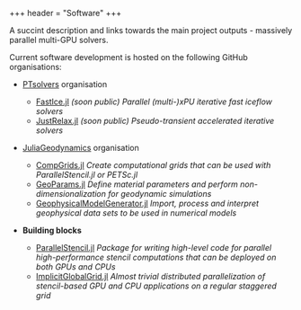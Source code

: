 +++
header = "Software"
+++

A succint description and links towards the main project outputs - massively parallel multi-GPU solvers.

Current software development is hosted on the following GitHub organisations:

- [PTsolvers](https://github.com/PTsolvers) organisation
  - [FastIce.jl](https://github.com/PTsolvers) _(soon public) Parallel (multi-)xPU iterative fast iceflow solvers_
  - [JustRelax.jl](https://github.com/PTsolvers) _(soon public) Pseudo-transient accelerated iterative solvers_

- [JuliaGeodynamics](https://github.com/JuliaGeodynamics) organisation
  - [CompGrids.jl](https://github.com/JuliaGeodynamics/CompGrids.jl) _Create computational grids that can be used with ParallelStencil.jl or PETSc.jl_
  - [GeoParams.jl](https://github.com/JuliaGeodynamics/GeoParams.jl) _Define material parameters and perform non-dimensionalization for geodynamic simulations_
  - [GeophysicalModelGenerator.jl](https://github.com/JuliaGeodynamics/GeophysicalModelGenerator.jl) _Import, process and interpret geophysical data sets to be used in numerical models_

- **Building blocks**
  - [ParallelStencil.jl](https://github.com/omlins/ParallelStencil.jl) _Package for writing high-level code for parallel high-performance stencil computations that can be deployed on both GPUs and CPUs_
  - [ImplicitGlobalGrid.jl](https://github.com/eth-cscs/ImplicitGlobalGrid.jl) _Almost trivial distributed parallelization of stencil-based GPU and CPU applications on a regular staggered grid_